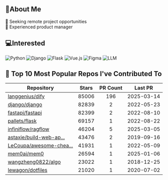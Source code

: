 ## 💫About Me 
👯 Seeking remote project opportunities   
🌱 Experienced product manager

## 💻Interested
![Python](https://img.shields.io/badge/python-3670A0?style=for-the-badge&logo=python&logoColor=ffdd54) ![Django](https://img.shields.io/badge/django-%23092E20.svg?style=for-the-badge&logo=django&logoColor=white) ![Flask](https://img.shields.io/badge/flask-%23000.svg?style=for-the-badge&logo=flask&logoColor=white) ![Vue.js](https://img.shields.io/badge/vuejs-%2335495e.svg?style=for-the-badge&logo=vuedotjs&logoColor=%234FC08D)  ![Figma](https://img.shields.io/badge/figma-%23F24E1E.svg?style=for-the-badge&logo=figma&logoColor=white) ![LLM](https://img.shields.io/badge/LLM-%23412991.svg?style=for-the-badge&logo=openai&logoColor=white)

## 🌟 Top 10 Most Popular Repos I've Contributed To

| Repository | Stars | PR Count | Last PR |
|-----|:---:|:---:|:---:|
| [langgenius/dify](https://github.com/langgenius/dify) | 85006 | 196 | 2025-03-14 |
| [django/django](https://github.com/django/django) | 82839 | 2 | 2022-05-23 |
| [fastapi/fastapi](https://github.com/fastapi/fastapi) | 82399 | 2 | 2022-08-10 |
| [pallets/flask](https://github.com/pallets/flask) | 69157 | 1 | 2022-08-22 |
| [infiniflow/ragflow](https://github.com/infiniflow/ragflow) | 46204 | 5 | 2025-03-05 |
| [astaxie/build-web-ap...](https://github.com/astaxie/build-web-application-with-golang) | 43476 | 2 | 2019-09-16 |
| [LeCoupa/awesome-chea...](https://github.com/LeCoupa/awesome-cheatsheets) | 41931 | 1 | 2022-05-09 |
| [mem0ai/mem0](https://github.com/mem0ai/mem0) | 26594 | 1 | 2025-01-06 |
| [wangzheng0822/algo](https://github.com/wangzheng0822/algo) | 23022 | 1 | 2018-12-25 |
| [lewagon/dotfiles](https://github.com/lewagon/dotfiles) | 21020 | 1 | 2020-07-02 |

